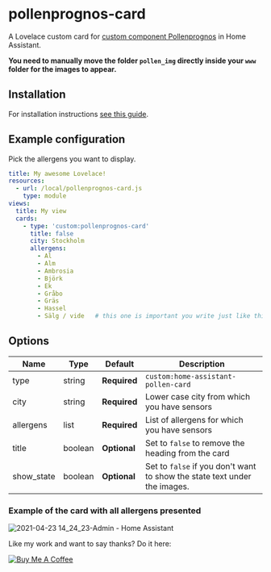 # pollenprognos-card
A Lovelace custom card for [custom component Pollenprognos](https://github.com/JohNan/homeassistant-pollenprognos) in Home Assistant.

<b>You need to manually move the folder `pollen_img` directly inside your `www` folder for the images to appear.</b>

## Installation

For installation instructions [see this guide](https://github.com/thomasloven/hass-config/wiki/Lovelace-Plugins).

## Example configuration
Pick the allergens you want to display.
```yaml
title: My awesome Lovelace!
resources:
  - url: /local/pollenprognos-card.js
    type: module
views:
  title: My view
  cards:
    - type: 'custom:pollenprognos-card'
      title: false
      city: Stockholm
      allergens:
        - Al
        - Alm
        - Ambrosia
        - Björk
        - Ek
        - Gråbo
        - Gräs
        - Hassel
        - Sälg / vide   # this one is important you write just like this.
```

## Options

| Name | Type | Default | Description
| ---- | ---- | ------- | -----------
| type | string | **Required** | `custom:home-assistant-pollen-card`
| city | string | **Required** | Lower case city from which you have sensors
| allergens | list | **Required** | List of allergens for which you have sensors
| title | boolean | **Optional** | Set to `false` to remove the heading from the card
| show_state | boolean | **Optional** | Set to `false` if you don't want to show the state text under the images.

### Example of the card with all allergens presented
![2021-04-23 14_24_23-Admin - Home Assistant](https://user-images.githubusercontent.com/22006797/115870566-b4e91080-a43f-11eb-843e-1f5efbcc2a84.png)

Like my work and want to say thanks? Do it here:

<a href="https://www.buymeacoffee.com/iq1f96D" target="_blank"><img src="https://www.buymeacoffee.com/assets/img/custom_images/purple_img.png" alt="Buy Me A Coffee" style="height: auto !important;width: auto !important;" ></a>

